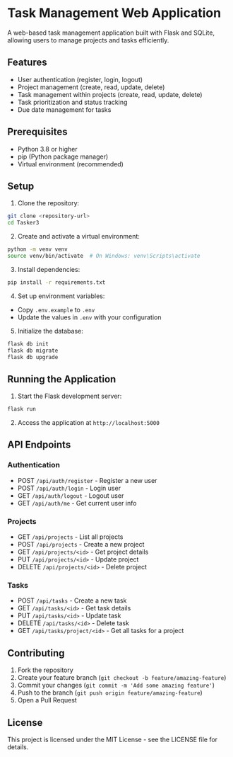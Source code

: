 # Task Management Web Application

A web-based task management application built with Flask and SQLite, allowing users to manage projects and tasks efficiently.

## Features

- User authentication (register, login, logout)
- Project management (create, read, update, delete)
- Task management within projects (create, read, update, delete)
- Task prioritization and status tracking
- Due date management for tasks

## Prerequisites

- Python 3.8 or higher
- pip (Python package manager)
- Virtual environment (recommended)

## Setup

1. Clone the repository:
```bash
git clone <repository-url>
cd Tasker3
```

2. Create and activate a virtual environment:
```bash
python -m venv venv
source venv/bin/activate  # On Windows: venv\Scripts\activate
```

3. Install dependencies:
```bash
pip install -r requirements.txt
```

4. Set up environment variables:
- Copy `.env.example` to `.env`
- Update the values in `.env` with your configuration

5. Initialize the database:
```bash
flask db init
flask db migrate
flask db upgrade
```

## Running the Application

1. Start the Flask development server:
```bash
flask run
```

2. Access the application at `http://localhost:5000`

## API Endpoints

### Authentication
- POST `/api/auth/register` - Register a new user
- POST `/api/auth/login` - Login user
- GET `/api/auth/logout` - Logout user
- GET `/api/auth/me` - Get current user info

### Projects
- GET `/api/projects` - List all projects
- POST `/api/projects` - Create a new project
- GET `/api/projects/<id>` - Get project details
- PUT `/api/projects/<id>` - Update project
- DELETE `/api/projects/<id>` - Delete project

### Tasks
- POST `/api/tasks` - Create a new task
- GET `/api/tasks/<id>` - Get task details
- PUT `/api/tasks/<id>` - Update task
- DELETE `/api/tasks/<id>` - Delete task
- GET `/api/tasks/project/<id>` - Get all tasks for a project

## Contributing

1. Fork the repository
2. Create your feature branch (`git checkout -b feature/amazing-feature`)
3. Commit your changes (`git commit -m 'Add some amazing feature'`)
4. Push to the branch (`git push origin feature/amazing-feature`)
5. Open a Pull Request

## License

This project is licensed under the MIT License - see the LICENSE file for details. 